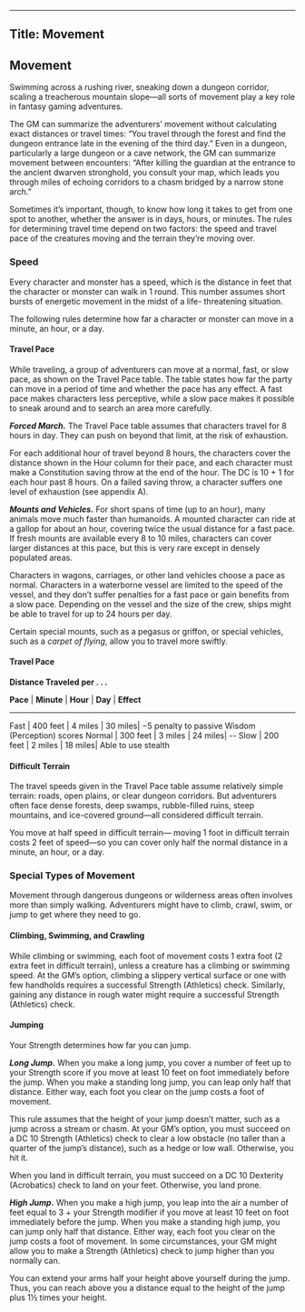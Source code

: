 ------------------
Title: Movement
------------------

Movement
--------

Swimming across a rushing river, sneaking down a dungeon corridor,
scaling a treacherous mountain slope—all sorts of movement play a key
role in fantasy gaming adventures.

The GM can summarize the adventurers’ movement without calculating exact
distances or travel times: “You travel through the forest and find the
dungeon entrance late in the evening of the third day.” Even in a
dungeon, particularly a large dungeon or a cave network, the GM can
summarize movement between encounters: “After killing the guardian at
the entrance to the ancient dwarven stronghold, you consult your map,
which leads you through miles of echoing corridors to a chasm bridged by
a narrow stone arch.”

Sometimes it’s important, though, to know how long it takes to get from
one spot to another, whether the answer is in days, hours, or minutes.
The rules for determining travel time depend on two factors: the speed
and travel pace of the creatures moving and the terrain they’re moving
over.

### Speed

Every character and monster has a speed, which is the distance in feet
that the character or monster can walk in 1 round. This number assumes
short bursts of energetic movement in the midst of a life-­
threatening situation.

The following rules determine how far a character or monster can move in
a minute, an hour, or a day.

#### Travel Pace

While traveling, a group of adventurers can move at a normal, fast, or
slow pace, as shown on the Travel Pace table. The table states how far
the party can move in a period of time and whether the pace has any
effect. A fast pace makes characters less perceptive, while a slow pace
makes it possible to sneak around and to search an area more carefully.

***Forced March.*** The Travel Pace table assumes that characters travel
for 8 hours in day. They can push on beyond that limit, at the risk of
exhaustion.

For each additional hour of travel beyond 8 hours, the characters cover
the distance shown in the Hour column for their pace, and each character
must make a Constitution saving throw at the end of the hour. The DC is
10 + 1 for each hour past 8 hours. On a failed saving throw, a character
suffers one level of exhaustion (see appendix A).

***Mounts and Vehicles.*** For short spans of time (up to an hour), many
animals move much faster than humanoids. A mounted character can ride at
a gallop for about an hour, covering twice the usual distance for a fast
pace. If fresh mounts are available every 8 to 10 miles, characters can
cover larger distances at this pace, but this is very rare except in
densely populated areas.

Characters in wagons, carriages, or other land vehicles choose a pace as
normal. Characters in a waterborne vessel are limited to the speed of
the vessel, and they don’t suffer penalties for a fast pace or gain
benefits from a slow pace. Depending on the vessel and the size of the
crew, ships might be able to travel for up to 24 hours per day.

Certain special mounts, such as a pegasus or griffon, or special
vehicles, such as a *carpet of flying*, allow you to travel more
swiftly.

#### Travel Pace

**Distance Traveled per . . .**

**Pace** | **Minute** | **Hour** | **Day** | **Effect**
--------- ------------ ---------- -------- -----------------------------------
Fast     | 400 feet   | 4 miles  | 30 miles| −5 penalty to passive Wisdom (Perception) scores
Normal   | 300 feet   | 3 miles  | 24 miles|  --
Slow     | 200 feet   | 2 miles  | 18 miles| Able to use stealth


#### Difficult Terrain

The travel speeds given in the Travel Pace table assume relatively
simple terrain: roads, open plains, or clear dungeon corridors. But
adventurers often face dense forests, deep swamps, rubble-­filled
ruins, steep mountains, and ice-­covered ground—all considered
difficult terrain.

You move at half speed in difficult terrain— moving 1 foot in difficult
terrain costs 2 feet of speed—so you can cover only half the normal
distance in a minute, an hour, or a day.

### Special Types of Movement

Movement through dangerous dungeons or wilderness areas often involves
more than simply walking. Adventurers might have to climb, crawl, swim,
or jump to get where they need to go.

#### Climbing, Swimming, and Crawling

While climbing or swimming, each foot of movement costs 1 extra foot (2
extra feet in difficult terrain), unless a creature has a climbing or
swimming speed. At the GM’s option, climbing a slippery vertical surface
or one with few handholds requires a successful Strength (Athletics)
check. Similarly, gaining any distance in rough water might require a
successful Strength (Athletics) check.

#### Jumping

Your Strength determines how far you can jump.

***Long Jump.*** When you make a long jump, you cover a number of feet
up to your Strength score if you move at least 10 feet on foot
immediately before the jump. When you make a standing long jump, you can
leap only half that distance. Either way, each foot you clear on the
jump costs a foot of movement.

This rule assumes that the height of your jump doesn’t matter, such as a
jump across a stream or chasm. At your GM’s option, you must succeed on
a DC 10 Strength (Athletics) check to clear a low obstacle (no taller
than a quarter of the jump’s distance), such as a hedge or low wall.
Otherwise, you hit it.

When you land in difficult terrain, you must succeed on a DC 10
Dexterity (Acrobatics) check to land on your feet. Otherwise, you land
prone.

***High Jump.*** When you make a high jump, you leap into the air a
number of feet equal to 3 + your Strength modifier if you move at least
10 feet on foot immediately before the jump. When you make a standing
high jump, you can jump only half that distance. Either way, each foot
you clear on the jump costs a foot of movement. In some circumstances,
your GM might allow you to make a Strength (Athletics) check to jump
higher than you normally can.

You can extend your arms half your height above yourself during the
jump. Thus, you can reach above you a distance equal to the height of
the jump plus 1½ times your height.
